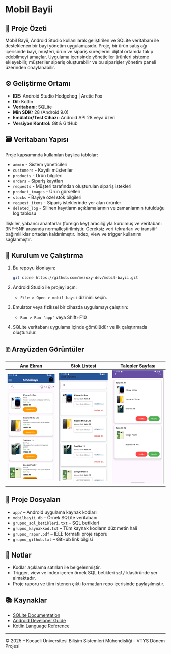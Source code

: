 # Mobil Bayii

## 📌 Proje Özeti

Mobil Bayii, Android Studio kullanılarak geliştirilen ve SQLite veritabanı ile desteklenen bir bayi yönetim uygulamasıdır. Proje, bir ürün satış ağı içerisinde bayi, müşteri, ürün ve sipariş süreçlerini dijital ortamda takip edebilmeyi amaçlar. Uygulama içerisinde yöneticiler ürünleri sisteme ekleyebilir, müşteriler sipariş oluşturabilir ve bu siparişler yönetim paneli üzerinden onaylanabilir.

## ⚙️ Geliştirme Ortamı

* **IDE:** Android Studio Hedgehog | Arctic Fox
* **Dil:** Kotlin
* **Veritabanı:** SQLite
* **Min SDK:** 28 (Android 9.0)
* **Emülatör/Test Cihazı:** Android API 28 veya üzeri
* **Versiyon Kontrol:** Git & GitHub

## 🗃️ Veritabanı Yapısı

Proje kapsamında kullanılan başlıca tablolar:

* `admin` - Sistem yöneticileri
* `customers` - Kayıtlı müşteriler
* `products` - Ürün bilgileri
* `orders` - Sipariş kayıtları
* `requests` - Müşteri tarafından oluşturulan sipariş istekleri
* `product_images` - Ürün görselleri
* `stocks` - Bayiye özel stok bilgileri
* `request_items` - Sipariş isteklerinde yer alan ürünler
* `deleted_log` - Silinen kayıtların açıklamalarının ve zamanlarının tutulduğu log tablosu

İlişkiler, yabancı anahtarlar (foreign key) aracılığıyla kurulmuş ve veritabanı 3NF-5NF arasında normalleştirilmiştir. Gereksiz veri tekrarları ve transitif bağımlılıklar ortadan kaldırılmıştır. Index, view ve trigger kullanımı sağlanmıştır.

## 🔧 Kurulum ve Çalıştırma

1. Bu repoyu klonlayın:

   ```bash
   git clone https://github.com/mezoxy-dev/mobil-bayii.git
   ```

2. Android Studio ile projeyi açın:

   * `File > Open > mobil-bayii` dizinini seçin.

3. Emulator veya fiziksel bir cihazda uygulamayı çalıştırın:

   * `Run > Run 'app'` veya Shift+F10

4. SQLite veritabanı uygulama içinde gömülüdür ve ilk çalıştırmada oluşturulur.

## 🗈️ Arayüzden Görüntüler

| Ana Ekran                              | Stok Listesi                             | Talepler Sayfası                       |
| -------------------------------------- | ---------------------------------------- | -------------------------------------- |
| ![giris](screenshots/main_page.png)    | ![urunler](screenshots/stok_list.png)    | ![detay](screenshots/requests_page.png)|

## 📁 Proje Dosyaları

* `app/` – Android uygulama kaynak kodları
* `mobilbayii.db` – Örnek SQLite veritabanı
* `grupno_sql_betikleri.txt` – SQL betikleri
* `grupno_kaynakkod.txt` – Tüm kaynak kodların düz metin hali
* `grupno_rapor.pdf` – IEEE formatlı proje raporu
* `grupno_github.txt` – GitHub link bilgisi

## 📍 Notlar

* Kodlar açıklama satırları ile belgelenmiştir.
* Trigger, view ve index içeren örnek SQL betikleri `sql/` klasöründe yer almaktadır.
* Proje raporu ve tüm istenen çıktı formatları repo içerisinde paylaşılmıştır.

## 📚 Kaynaklar

* [SQLite Documentation](https://www.sqlite.org/docs.html)
* [Android Developer Guide](https://developer.android.com/)
* [Kotlin Language Reference](https://kotlinlang.org/docs/home.html)

---

© 2025 – Kocaeli Üniversitesi Bilişim Sistemleri Mühendisliği – VTYS Dönem Projesi
